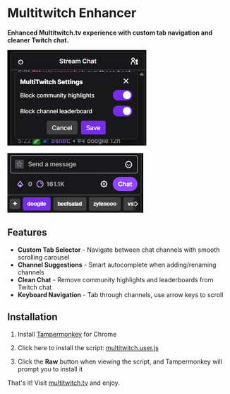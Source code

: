 # Multitwitch Enhancer

**Enhanced Multitwitch.tv experience with custom tab navigation and cleaner Twitch chat.**

![Chat Settings](images/settings.png)

![Custom Tab Selector](images/chat.png)


## Features

- **Custom Tab Selector** - Navigate between chat channels with smooth scrolling carousel
- **Channel Suggestions** - Smart autocomplete when adding/renaming channels
- **Clean Chat** - Remove community highlights and leaderboards from Twitch chat
- **Keyboard Navigation** - Tab through channels, use arrow keys to scroll

## Installation

1. Install [Tampermonkey](https://chromewebstore.google.com/detail/tampermonkey/dhdgffkkebhmkfjojejmpbldmpobfkfo?hl=en-US&utm_source=ext_sidebar) for Chrome

2. Click here to install the script: [multitwitch.user.js](https://github.com/Blake-goofy/multitwitch-mod/raw/refs/heads/main/multitwitch.user.js)

3. Click the **Raw** button when viewing the script, and Tampermonkey will prompt you to install it

That's it! Visit [multitwitch.tv](https://multitwitch.tv) and enjoy.

